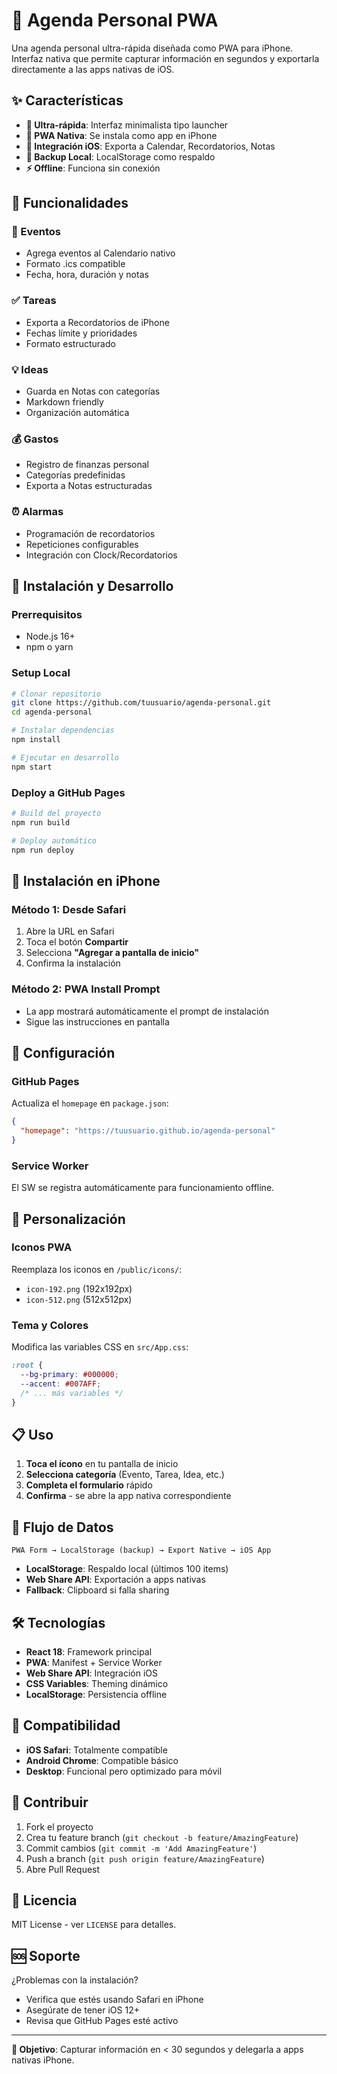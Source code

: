 # 📱 Agenda Personal PWA

Una agenda personal ultra-rápida diseñada como PWA para iPhone. Interfaz nativa que permite capturar información en segundos y exportarla directamente a las apps nativas de iOS.

## ✨ Características

- **🚀 Ultra-rápida**: Interfaz minimalista tipo launcher
- **📱 PWA Nativa**: Se instala como app en iPhone
- **🔄 Integración iOS**: Exporta a Calendar, Recordatorios, Notas
- **💾 Backup Local**: LocalStorage como respaldo
- **⚡ Offline**: Funciona sin conexión

## 🎯 Funcionalidades

### 📅 Eventos
- Agrega eventos al Calendario nativo
- Formato .ics compatible
- Fecha, hora, duración y notas

### ✅ Tareas
- Exporta a Recordatorios de iPhone
- Fechas límite y prioridades
- Formato estructurado

### 💡 Ideas
- Guarda en Notas con categorías
- Markdown friendly
- Organización automática

### 💰 Gastos
- Registro de finanzas personal
- Categorías predefinidas
- Exporta a Notas estructuradas

### ⏰ Alarmas
- Programación de recordatorios
- Repeticiones configurables
- Integración con Clock/Recordatorios

## 🚀 Instalación y Desarrollo

### Prerrequisitos
- Node.js 16+
- npm o yarn

### Setup Local
```bash
# Clonar repositorio
git clone https://github.com/tuusuario/agenda-personal.git
cd agenda-personal

# Instalar dependencias
npm install

# Ejecutar en desarrollo
npm start
```

### Deploy a GitHub Pages
```bash
# Build del proyecto
npm run build

# Deploy automático
npm run deploy
```

## 📱 Instalación en iPhone

### Método 1: Desde Safari
1. Abre la URL en Safari
2. Toca el botón **Compartir** 
3. Selecciona **"Agregar a pantalla de inicio"**
4. Confirma la instalación

### Método 2: PWA Install Prompt
- La app mostrará automáticamente el prompt de instalación
- Sigue las instrucciones en pantalla

## 🔧 Configuración

### GitHub Pages
Actualiza el `homepage` en `package.json`:
```json
{
  "homepage": "https://tuusuario.github.io/agenda-personal"
}
```

### Service Worker
El SW se registra automáticamente para funcionamiento offline.

## 🎨 Personalización

### Iconos PWA
Reemplaza los iconos en `/public/icons/`:
- `icon-192.png` (192x192px)
- `icon-512.png` (512x512px)

### Tema y Colores
Modifica las variables CSS en `src/App.css`:
```css
:root {
  --bg-primary: #000000;
  --accent: #007AFF;
  /* ... más variables */
}
```

## 📋 Uso

1. **Toca el ícono** en tu pantalla de inicio
2. **Selecciona categoría** (Evento, Tarea, Idea, etc.)
3. **Completa el formulario** rápido
4. **Confirma** - se abre la app nativa correspondiente

## 🔄 Flujo de Datos

```
PWA Form → LocalStorage (backup) → Export Native → iOS App
```

- **LocalStorage**: Respaldo local (últimos 100 items)
- **Web Share API**: Exportación a apps nativas
- **Fallback**: Clipboard si falla sharing

## 🛠️ Tecnologías

- **React 18**: Framework principal
- **PWA**: Manifest + Service Worker
- **Web Share API**: Integración iOS
- **CSS Variables**: Theming dinámico
- **LocalStorage**: Persistencia offline

## 📱 Compatibilidad

- **iOS Safari**: Totalmente compatible
- **Android Chrome**: Compatible básico
- **Desktop**: Funcional pero optimizado para móvil

## 🤝 Contribuir

1. Fork el proyecto
2. Crea tu feature branch (`git checkout -b feature/AmazingFeature`)
3. Commit cambios (`git commit -m 'Add AmazingFeature'`)
4. Push a branch (`git push origin feature/AmazingFeature`)
5. Abre Pull Request

## 📄 Licencia

MIT License - ver `LICENSE` para detalles.

## 🆘 Soporte

¿Problemas con la instalación? 
- Verifica que estés usando Safari en iPhone
- Asegúrate de tener iOS 12+ 
- Revisa que GitHub Pages esté activo

---

**🎯 Objetivo**: Capturar información en < 30 segundos y delegarla a apps nativas iPhone.